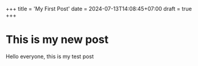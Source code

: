 +++
title = 'My First Post'
date = 2024-07-13T14:08:45+07:00
draft = true
+++

# This is my new post

Hello everyone, this is my test post
